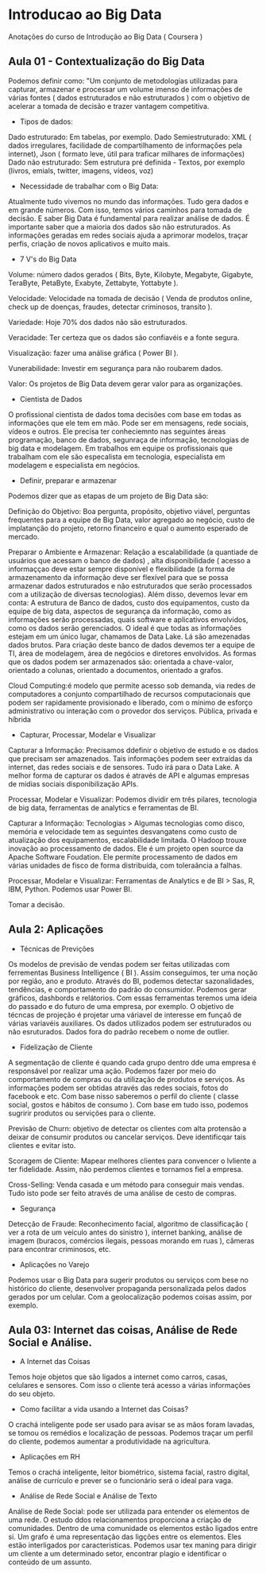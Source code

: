 # Introducao ao Big Data

Anotações do curso de Introdução ao Big Data ( Coursera )

## Aula 01 - Contextualização do Big Data

Podemos definir como: "Um conjunto de metodologias utilizadas para capturar, armazenar e processar um volume imenso de informações de várias fontes ( dados estruturados e não estruturados ) com o objetivo de acelerar a tomada de decisão e trazer vantagem competitiva.

- Tipos de dados:

Dado estruturado: Em tabelas, por exemplo.
Dado Semiestruturado: XML ( dados irregulares, facilidade de compartilhamento de informações pela internet), Json ( formato leve, útil para traficar milhares de informações)
Dado não estruturado: Sem estrutura pré definida - Textos, por exemplo (livros, emials, twitter, imagens, vídeos, voz)

- Necessidade de trabalhar com o Big Data:

Atualmente tudo vivemos no mundo das informações. Tudo gera dados e em grande números. Com isso, temos vários caminhos para tomada de decisão. E saber Big Data é fundamental para realizar análise de dados. É importante saber que a maioria dos dados são não estruturados. As informações geradas em redes sociais ajuda a aprimorar modelos, traçar perfis, criação de novos aplicativos e muito mais.

- 7 V's do Big Data

Volume: número dados gerados ( Bits, Byte, Kilobyte, Megabyte, Gigabyte, TeraByte, PetaByte, Exabyte, Zettabyte, Yottabyte ).

Velocidade: Velocidade na tomada de decisão ( Venda de produtos online, check up de doenças, fraudes, detectar criminosos, transito ).

Variedade: Hoje 70% dos dados não são estruturados.

Veracidade: Ter certeza que os dados são confiavéis e a fonte segura.

Visualização: fazer uma análise gráfica ( Power BI ).

Vunerabilidade: Investir em segurança para não roubarem dados.

Valor: Os projetos de Big Data devem gerar valor para as organizações.

- Cientista de Dados

O profissional cientista de dados toma decisões com base em todas as informações que ele tem em mão. Pode ser em mensagens, rede sociais, vídeos e outros. Ele precisa ter conheciemnto nas seguintes áreas programação, banco de dados, segunraça de informação, tecnologias de big data e modelagem. Em trabalhos em equipe os profissionais que trabalham com ele são especalista em tecnologia, especialista em modelagem e especialista em negócios. 

- Definir, preparar e armazenar 

Podemos dizer que as etapas de um projeto de Big Data são:

Definição do Objetivo: Boa pergunta, propósito, objetivo viável, perguntas frequentes para a equipe de Big Data, valor agregado ao negócio, custo de implatanção do projeto, retorno financeiro e qual o aumento esperado de mercado.

Preparar o Ambiente e Armazenar: Relação a escalabilidade (a quantiade de usuários que acessam o banco de dados) , alta disponibilidade ( acesso a informaççao deve estar sempre disponível e flexibilidade (a forma de armazenamento da informação deve ser flexível para que se possa armazenar dados estruturados e não estruturados que serão processados com a utilização de diversas tecnologias). Além disso, devemos levar em conta: A estrutura de Banco de dados, custo dos equipamentos, custo da equipe de big data, aspectos de segurança da informação, como as informações serão processadas, quais software e aplicativos envolvidos, como os dados serão gerenciados. O ideal é que todas as informações estejam em um único lugar, chamamos de Data Lake. Lá são amezenadas dados brutos. Para criação deste banco de dados devemos ter a equipe de TI, área de modelagem, área de negócios e diretores envolvidos. As formas que os dados podem ser armazenados são: orientada a chave-valor, orientado a colunas, orientado a documentos, orientado a grafos.

Cloud Computing:é modelo que permite acesso sob demanda, via redes de computadores a conjunto compartilhado de recursos computacionais que podem ser rapidamente provisionado e liberado, com o mínimo de esforço administrativo ou interação com o provedor dos serviços. Pública, privada e híbrida 

- Capturar, Processar, Modelar e Visualizar

Capturar a Informação: Precisamos ddefinir o objetivo de estudo e os dados que precisam ser amazenados. Tais informações podem seer extraídas da internet, das redes sociais e de sensores. Tudo irá para o Data Lake. A melhor forma de capturar os dados é através de API e algumas empresas de midias sociais disponibilização APIs.

Processar, Modelar e Visualizar: Podemos dividir em três pilares, tecnologia de big data, ferramentas de analytics e ferramentas de BI.

Capturar a Informação: Tecnologias > Algumas tecnologias como disco, memória e velocidade tem as seguintes desvangatens como custo de atualização dos equipamentos, escalabilidade limitada. O Hadoop trouxe inovação ao processamento de dados. Ele é um projeto open source da Apache Software Foudation. Ele permite processamento de dados em várias unidades de fisco de forma distribuída, com toleraância a falhas. 

Processar, Modelar e Visualizar: Ferramentas de Analytics e de BI > Sas, R, IBM, Python. Podemos usar Power BI.

Tomar a decisão.

## Aula 2: Aplicações

- Técnicas de Previções

Os modelos de previsão de vendas podem ser feitas utilizadas com ferrementas Business Intelligence ( BI ). Assim conseguimos, ter uma noção por região, ano e produto. Através do BI, podemos detectar sazonalidades, tendências, e comportamento do padrão do consumidor. Podemos gerar gráficos, dashbords e relátorios. Com essas ferramentas teremos uma ideia do passado e do futuro de uma empresa, por exemplo. O objetivo de técncas de projeção é projetar uma váriavel de interesse em funçaõ de várias variavéis auxiliares. Os dados utilizados podem ser estruturados ou não esruturados. Dados fora do padrão recebem o nome de outlier.

- Fidelização de Cliente

A segmentação de cliente é quando cada grupo dentro dde uma empresa é responsável por realizar uma ação. Podemos fazer por meio do comportamento de compras ou da utilização de produtos e serviços. As informações podem ser obtidas através das redes sociais, fotos do facebook e etc. Com base nisso saberemos o perfil do cliente ( classe social, gostos e hábitos de consumo ). Com base em tudo isso, podemos sugririr produtos ou servições para o cliente. 

Previsão de Churn: objetivo de detectar os clientes com alta protensão a deixar de consumir produtos ou cancelar serviços. Deve identificqar tais clientes e evitar isto.

Scoragem de Cliente: Mapear melhores clientes para convencer o lvliente a ter fidelidade. Assim, não perdemos clientes e tornamos fiel a empresa.

Cross-Selling: Venda casada e um método para conseguir mais vendas. Tudo isto pode ser feito através de uma análise de cesto de compras.

- Segurança 

Detecção de Fraude: Reconhecimento facial, algoritmo de classificação ( ver a rota de um veículo antes do sinistro ), internet banking, análise de imagem (buracos, comércios ilegais, pessoas morando em ruas ), câmeras para encontrar criminosos, etc.

- Aplicações no Varejo

Podemos usar o Big Data para sugerir produtos ou serviços com bese no histórico do cliente, desenvolver propaganda personalizada pelos dados gerados por um celular. Com a geolocalização podemos coisas assim, por exemplo. 

## Aula 03: Internet das coisas, Análise de Rede Social e Análise.

- A Internet das Coisas

Temos hoje objetos que são ligados a internet como carros, casas, celulares e sensores. Com isso o cliente terá acesso a várias informações do seu objeto.

- Como facilitar a vida usando a Internet das Coisas?

O crachá inteligente pode ser usado para avisar se as mãos foram lavadas, se tomou os remédios e localização de pessoas. Podemos traçar um perfil do cliente, podemos aumentar a produtividade na agricultura.

- Aplicações em RH

Temos o crachá inteligente, leitor biométrico, sistema facial, rastro digital, análise de currículo e prever se o funcionário será o ideal para vaga.

- Análise de Rede Social e Análise de Texto

Análise de Rede Social: pode ser utilizada para entender os elementos de uma rede. O estudo ddos relacionamentos proporciona a criação de comunidades. Dentro de uma comunidade os elementos estão ligados entre si. Um grafo é uma representação das ligções entre os elementos. Eles estão interligados por caracteristicas.
Podemos usar tex maning para dirigir um cliente a um determinado setor, encontrar plagio e identificar o conteúdo de um assunto.



